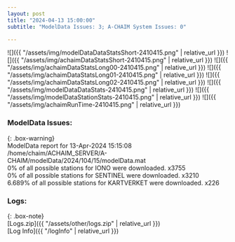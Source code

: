 ```yaml
---
layout: post
title: "2024-04-13 15:00:00"
subtitle: "ModelData Issues: 3; A-CHAIM System Issues: 0"

---
```


![]({{ "/assets/img/modelDataDataStatsShort-2410415.png" | relative_url }})
![]({{ "/assets/img/achaimDataStatsShort-2410415.png" | relative_url }})
![]({{ "/assets/img/achaimDataStatsLong00-2410415.png" | relative_url }})
![]({{ "/assets/img/achaimDataStatsLong01-2410415.png" | relative_url }})
![]({{ "/assets/img/achaimDataStatsLong02-2410415.png" | relative_url }})
![]({{ "/assets/img/modelDataDataStats-2410415.png" | relative_url }})
![]({{ "/assets/img/modelDataStationStats-2410415.png" | relative_url }})
![]({{ "/assets/img/achaimRunTime-2410415.png" | relative_url }})


### ModelData Issues:  
  
{: .box-warning}  
 ModelData report for 13-Apr-2024 15:15:08   
 /home/chaim/ACHAIM_SERVER/A-CHAIM/modelData/2024/104/15/modelData.mat   
 0% of all possible stations for IONO were downloaded. x3755   
 0% of all possible stations for SENTINEL were downloaded. x3210   
 6.689% of all possible stations for KARTVERKET were downloaded. x226   
  


### Logs:  
  
{: .box-note}  
[Logs.zip]({{ "/assets/other/logs.zip" | relative_url }})  
[Log Info]({{ "/logInfo" | relative_url }})  
